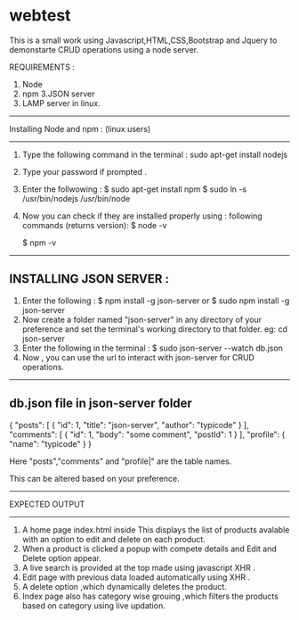 # webtest
This is a small work using Javascript,HTML,CSS,Bootstrap and Jquery to demonstarte CRUD operations using a node server.

REQUIREMENTS : 

1. Node
2. npm
3.JSON server 
4. LAMP server in linux.
-------------------------
Installing Node and npm :  (linux users)
_________________________

1. Type the following command in the terminal :
      sudo apt-get install nodejs
    
2. Type your password if prompted .
3. Enter the follwowing : 
     $ sudo apt-get install npm
     $ sudo ln -s /usr/bin/nodejs /usr/bin/node
4. Now you can check if they are installed properly using : following commands (returns version):
      $ node -v

      $ npm -v

----------------------
INSTALLING JSON SERVER : 
----------------------
1. Enter the following :
      $ npm install -g json-server
                or
      $ sudo npm install -g json-server
2. Now create a folder named "json-server" in any directory of your preference and set the terminal's working directory to that folder.
    eg:  cd json-server
3. Enter the following in the terminal : 
      $ sudo json-server --watch db.json
4. Now , you can use the url to interact with json-server for CRUD operations.

----------------------------------
db.json file in json-server folder
----------------------------------

{
  "posts": [
    { "id": 1, "title": "json-server", "author": "typicode" }
  ],
  "comments": [
    { "id": 1, "body": "some comment", "postId": 1 }
  ],
  "profile": { "name": "typicode" }
}


Here "posts","comments" and "profile|" are the table names.

This can be altered based on your preference.



___________________________________________
EXPECTED OUTPUT
___________________________________________


1. A home page index.html inside
    This displays the list of products avalable with an option to edit and delete on each product.
2. When a product is clicked a popup with compete details and Edit and Delete option appear.
3.  A live search is provided at the top made using javascript XHR .
4.  Edit page with previous data loaded automatically using XHR .
5. A delete option ,which dynamically deletes the product.
6. Index page also has category wise grouing ,which filters the products based on category using live updation.
